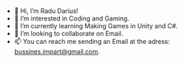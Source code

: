 - 👋 Hi, I’m Radu Darius!
- 👀 I’m interested in Coding and Gaming.
- 🌱 I’m currently learning Making Games in Unity and C#.
- 💞️ I’m looking to collaborate on Email.
- 📫 You can reach me sending an Email at the adress: bussines.impart@gmail.com.

<!---
DariusImpart/DariusImpart is a ✨ special ✨ repository because its `README.md` (this file) appears on your GitHub profile.
You can click the Preview link to take a look at your changes.
--->
